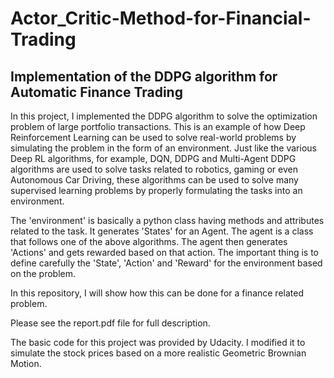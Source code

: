 # Actor_Critic-Method-for-Financial-Trading


## Implementation of the DDPG algorithm for Automatic Finance Trading

In this project, I implemented the DDPG algorithm to solve the optimization problem of large portfolio transactions. This is an example of how Deep Reinforcement Learning can be used to solve real-world problems by simulating the problem in the form of an environment. Just like the various Deep RL algorithms, for example, DQN, DDPG and Multi-Agent DDPG algorithms are used to solve tasks related to robotics, gaming or even Autonomous Car Driving, these algorithms can be used to solve many supervised learning problems by properly formulating the tasks into an environment. 

The 'environment' is basically a python class having methods and attributes related to the task. It generates 'States' for an Agent. The agent is a class that follows one of the above algorithms. The agent then generates 'Actions' and gets rewarded based on that action. The important thing is to define carefully the 'State', 'Action' and 'Reward' for the environment based on the problem.

In this repository, I will show how this can be done for a finance related problem. 

Please see the report.pdf file for full description.

The basic code for this project was provided by Udacity. I modified it to simulate the stock prices based on a more realistic Geometric Brownian Motion.


